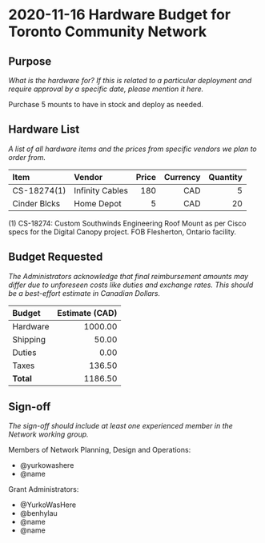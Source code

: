 # 2020-11-16 Hardware Budget for Toronto Community Network

## Purpose

_What is the hardware for? If this is related to a particular deployment and require approval by a specific date, please mention it here._

Purchase 5 mounts to have in stock and deploy as needed.

## Hardware List

_A list of all hardware items and the prices from specific vendors we plan to order from._

| Item        | Vendor     | Price  | Currency | Quantity | 
|:------------|:-----------|-------:|---------:|---------:|
| CS-18274(1)    | Infinity Cables|  180   |   CAD    |        5 |
| Cinder Blcks| Home Depot |    5   |   CAD    |        20 |

(1) CS-18274: Custom Southwinds Engineering Roof Mount as per Cisco specs for the Digital Canopy project. FOB Flesherton, Ontario facility.

## Budget Requested

_The Administrators acknowledge that final reimbursement amounts may differ due to unforeseen costs like duties and exchange rates. This should be a best-effort estimate in Canadian Dollars._

| Budget    | Estimate (CAD) |
|:----------|---------------:|
| Hardware  |        1000.00 |
| Shipping  |          50.00 |
| Duties    |           0.00 |
| Taxes     |         136.50 |
| **Total** |        1186.50 |

## Sign-off

_The sign-off should include at least one experienced member in the Network working group._

Members of Network Planning, Design and Operations:
- @yurkowashere
- @name

Grant Administrators:
- @YurkoWasHere 
- @benhylau
- @name 
- @name
